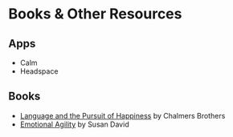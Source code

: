# Books & Other Resources

## Apps

* Calm
* Headspace

## Books

* [Language and the Pursuit of Happiness](https://www.goodreads.com/book/show/291094.Language_and_the_Pursuit_of_Happiness) by Chalmers Brothers
* [Emotional Agility](https://www.goodreads.com/book/show/27209485-emotional-agility?from_search=true\&from_srp=true\&qid=jQxJ669N01\&rank=1) by Susan David

